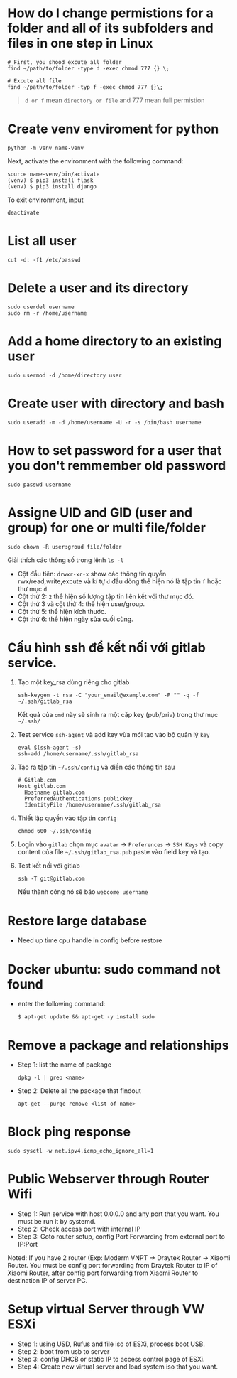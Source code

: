 # How do I change permistions for a folder and all of its subfolders and files in one step in Linux

```
# First, you shood excute all folder
find ~/path/to/folder -type d -exec chmod 777 {} \;

# Excute all file
find ~/path/to/folder -typ f -exec chmod 777 {}\;
```

> `d or f` mean `directory or file` and 777 mean full permistion

# Create venv enviroment for python

```
python -m venv name-venv
```

Next, activate the environment with the following command:

```
source name-venv/bin/activate
(venv) $ pip3 install flask
(venv) $ pip3 install django
```

To exit environment, input

```
deactivate
```

# List all user

```
cut -d: -f1 /etc/passwd
```

# Delete a user and its directory

```
sudo userdel username
sudo rm -r /home/username
```

# Add a home directory to an existing user

```
sudo usermod -d /home/directory user
```

>

# Create user with directory and bash

```
sudo useradd -m -d /home/username -U -r -s /bin/bash username
```

# How to set password for a user that you don't remmember old password

```
sudo passwd username
```

# Assigne UID and GID (user and group) for one or multi file/folder

```
sudo chown -R user:groud file/folder
```

Giải thích các thông số trong lệnh `ls -l`

- Cột đầu tiên: `drwxr-xr-x` show các thông tin quyền rwx/read,write,excute và kí tự `d` đầu dòng thể hiện nó là tập tin `f` hoặc thư mục `d`.
- Cột thứ 2: `2` thể hiện số lượng tập tin liên kết với thư mục đó.
- Cột thứ 3 và cột thứ 4: thể hiện user/group.
- Cột thứ 5: thể hiện kích thước.
- Cột thứ 6: thể hiện ngày sửa cuối cùng.

# Cấu hình ssh để kết nối với gitlab service.

1. Tạo một key_rsa dùng riêng cho gitlab

   ```
   ssh-keygen -t rsa -C "your_email@example.com" -P "" -q -f ~/.ssh/gitlab_rsa
   ```

   Kết quả của `cmd` này sẽ sinh ra một cặp key (pub/priv) trong thư mục `~/.ssh/`

2. Test service `ssh-agent` và add key vừa mới tạo vào bộ quản lý `key`

   ```
   eval $(ssh-agent -s)
   ssh-add /home/username/.ssh/gitlab_rsa
   ```

3. Tạo ra tập tin `~/.ssh/config` và điền các thông tin sau

   ```
   # Gitlab.com
   Host gitlab.com
     Hostname gitlab.com
     PreferredAuthentications publickey
     IdentityFile /home/username/.ssh/gitlab_rsa
   ```

4. Thiết lập quyền vào tập tin `config`

   ```
   chmod 600 ~/.ssh/config
   ```

5. Login vào `gitlab` chọn mục `avatar` -> `Preferences` -> `SSH Keys` và copy content của file `~/.ssh/gitlab_rsa.pub` paste vào field key và tạo.

6. Test kết nối với gitlab
   ```
   ssh -T git@gitlab.com
   ```
   Nếu thành công nó sẽ báo `webcome username`

# Restore large database

- Need up time cpu handle in config before restore

# Docker ubuntu: sudo command not found

- enter the following command:
  ```
  $ apt-get update && apt-get -y install sudo
  ```

# Remove a package and relationships

- Step 1: list the name of package

  ```
  dpkg -l | grep <name>
  ```

- Step 2: Delete all the package that findout
  ```
  apt-get --purge remove <list of name>
  ```

# Block ping response

```
sudo sysctl -w net.ipv4.icmp_echo_ignore_all=1
```

# Public Webserver through Router Wifi
- Step 1: Run service with host 0.0.0.0 and any port that you want. You must be run it by systemd.
- Step 2: Check access port with internal IP
- Step 3: Goto router setup, config Port Forwarding from external port to IP:Port

Noted: If you have 2 router (Exp: Moderm VNPT -> Draytek Router -> Xiaomi Router. You must be config port forwarding from Draytek Router to IP of Xiaomi Router, after config port forwarding from Xiaomi Router to destination IP of server PC.

# Setup virtual Server through VW ESXi
- Step 1: using USD, Rufus and file iso of ESXi, process boot USB.
- Step 2: boot from usb to server
- Step 3: config DHCB or static IP to access control page of ESXi.
- Step 4: Create new virtual server and load system iso that you want.
